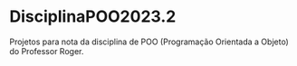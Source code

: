 # DisciplinaPOO2023.2
Projetos para nota da disciplina de POO (Programação Orientada a Objeto) do Professor Roger.

